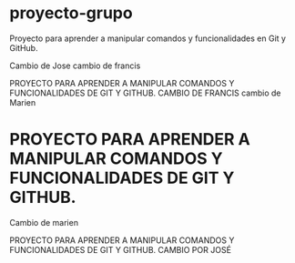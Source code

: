 # proyecto-grupo

Proyecto para aprender a manipular comandos y funcionalidades en Git y GitHub.

Cambio de Jose
cambio de francis

PROYECTO PARA APRENDER A MANIPULAR COMANDOS Y FUNCIONALIDADES DE GIT Y GITHUB.
CAMBIO DE FRANCIS
cambio de Marien


PROYECTO PARA APRENDER A MANIPULAR COMANDOS Y FUNCIONALIDADES DE GIT Y GITHUB.
=======
Cambio de marien

PROYECTO PARA APRENDER A MANIPULAR COMANDOS Y FUNCIONALIDADES DE GIT Y GITHUB.
CAMBIO POR JOSÉ



